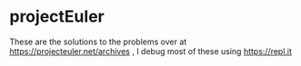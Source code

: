 # projectEuler
These are the solutions to the problems over at https://projecteuler.net/archives , I debug most of these using https://repl.it